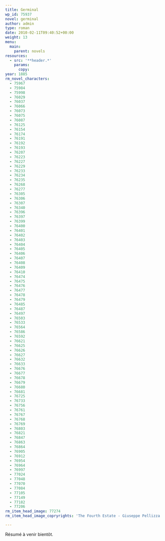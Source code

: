 ```yaml
---
title: Germinal
wp_id: 75937
novel: germinal
author: admin
type: roman
date: 2010-02-11T09:40:52+00:00
weight: 13
menu:
  main:
    parent: novels
resources:
  - src: '**header.*'
    params:
      copy:
year: 1885
rm_novel_characters:
  - 75967
  - 75984
  - 75998
  - 76029
  - 76037
  - 76066
  - 76073
  - 76075
  - 76087
  - 76125
  - 76154
  - 76174
  - 76191
  - 76192
  - 76193
  - 76207
  - 76223
  - 76227
  - 76229
  - 76233
  - 76234
  - 76235
  - 76268
  - 76277
  - 76305
  - 76306
  - 76307
  - 76340
  - 76396
  - 76397
  - 76399
  - 76400
  - 76401
  - 76402
  - 76403
  - 76404
  - 76405
  - 76406
  - 76407
  - 76408
  - 76409
  - 76410
  - 76474
  - 76475
  - 76476
  - 76477
  - 76478
  - 76479
  - 76485
  - 76487
  - 76497
  - 76503
  - 76533
  - 76564
  - 76586
  - 76592
  - 76621
  - 76625
  - 76626
  - 76627
  - 76632
  - 76633
  - 76676
  - 76677
  - 76678
  - 76679
  - 76680
  - 76681
  - 76725
  - 76733
  - 76756
  - 76761
  - 76767
  - 76768
  - 76769
  - 76803
  - 76821
  - 76847
  - 76863
  - 76864
  - 76905
  - 76912
  - 76954
  - 76964
  - 76997
  - 77024
  - 77048
  - 77070
  - 77084
  - 77105
  - 77149
  - 77182
  - 77206
rm_item_head_image: 77274
rm_item_head_image_copryrights: 'The Fourth Estate - Giuseppe Pellizza da Volpedo'

---
```

Résumé à venir bientôt.

